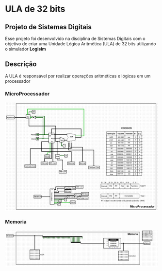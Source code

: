# ULA de 32 bits

## Projeto de Sistemas Digitais
Esse projeto foi desenvolvido na disciplina de Sistemas Digitais com o objetivo de criar uma Unidade Lógica Aritmética (ULA) de 32 bits utilizando o simulador **Logisim**

## Descrição
A ULA é responsável por realizar operações aritméticas e lógicas em um processador

### MicroProcessador

![microprocessador](imgs/01.jpg)

### Memoria

![memoria](imgs/02.jpg)

